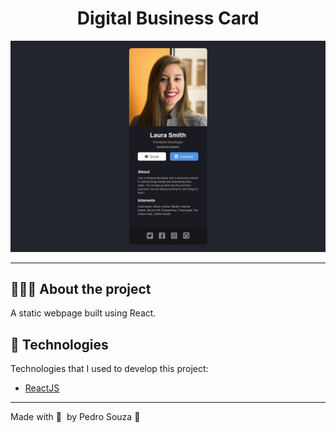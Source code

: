 <h1 align="center">
Digital Business Card
</h1>

![](./screenshots/screenshot.png)

---

## 👨🏻‍💻 About the project

<p>A static webpage built using React.</p>

## 🚀 Technologies

Technologies that I used to develop this project:

- [ReactJS](https://reactjs.org/)

---

Made with 💜 &nbsp;by Pedro Souza 👋 &nbsp;
